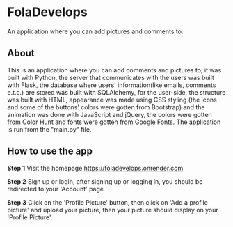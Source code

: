 # FolaDevelops
An application where you can add 
pictures and comments to.

## About
This is an application where you
can add comments and pictures to, it
was built with Python, the server
that communicates with the users
was built with Flask, the database
where users' information(like emails,
comments e.t.c.) are stored was built
with SQLAlchemy, for the user-side,
the structure was built with HTML,
appearance was made using CSS styling
(the icons and some of the buttons'
colors were gotten from Bootstrap) and the
animation was done with 
JavaScript and jQuery,
the colors were gotten from 
Color Hunt and
fonts were gotten from 
Google Fonts. 
The application is run from the 
"main.py" file.

## How to use the app
**Step 1**
Visit the homepage 
https://foladevelops.onrender.com
<!-- , you 
should see a webpage that looks like this: -->

<!-- ![Home page](static/images/screenshots/Home.jpg) -->

**Step 2**
Sign up or login, after signing up or 
logging in, you should be redirected to 
your 'Account' page
 <!-- which looks like this:

![Account page](static/images/screenshots/Account.jpg) -->

**Step 3**
Click on the 'Profile Picture' button, 
then click on 'Add a profile picture' and 
upload your picture, then your picture 
should display on your 'Profile Picture'. 
<!-- page like this:

![Profile picture page](static/images/screenshots/Picture.jpg) -->

<!-- Done! Now you can navigate back to 
your 'Account' page. -->
<!-- 
**Step 4**
On your 'Account' page, click on 
the 'Add comment' button, add 
your comment and click the 'Submit' 
button, you should be redirected to 
your 'Account' page with your comment and 
the date and time it was made showing up 
on your dashboard -->
<!-- , your 'Account' page 
should look like this:

![Account page with a comment](static/images/screenshots/Comment.jpg) -->

<!-- You can add as many comments as you want!  -->
<!-- Your comment should also show up on 
the 'Comments' page, which you can 
navigate to by clicking the 'Menu' button, 
then clicking the 'Comments' button, the 
'Comments' page looks like this:

![Comments section](static/images/screenshots/Comments.jpg) -->


